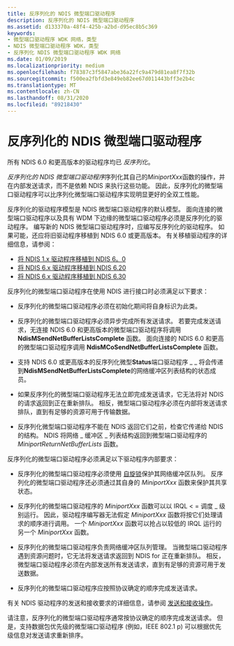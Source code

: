 ```yaml
---
title: 反序列化的 NDIS 微型端口驱动程序
description: 反序列化的 NDIS 微型端口驱动程序
ms.assetid: d133370a-48f4-425b-a2bd-d95ec8b5c369
keywords:
- 微型端口驱动程序 WDK 网络，类型
- NDIS 微型端口驱动程序 WDK，类型
- 反序列化 NDIS 微型端口驱动程序 WDK 网络
ms.date: 01/09/2019
ms.localizationpriority: medium
ms.openlocfilehash: f78387c3f5847abe36a22fc9a479d81ea8f7f32b
ms.sourcegitcommit: f500ea2fbfd3e849eb82ee67d011443bff3e2b4c
ms.translationtype: MT
ms.contentlocale: zh-CN
ms.lasthandoff: 08/31/2020
ms.locfileid: "89218430"
---
```

# <a name="deserialized-ndis-miniport-drivers"></a>反序列化的 NDIS 微型端口驱动程序





所有 NDIS 6.0 和更高版本的驱动程序均已 *反序列化*。

*反序列化的 NDIS 微型端口驱动程序*序列化其自己的*MiniportXxx*函数的操作，并在内部发送请求，而不是依赖 NDIS 来执行这些功能。 因此，反序列化的微型端口驱动程序可以比序列化微型端口驱动程序实现明显更好的全双工性能。

反序列化的驱动程序模型是 NDIS 微型端口驱动程序的默认模型。 面向连接的微型端口驱动程序以及具有 WDM 下边缘的微型端口驱动程序必须是反序列化的驱动程序。 编写新的 NDIS 微型端口驱动程序时，应编写反序列化的驱动程序。 如果可能，还应将旧驱动程序移植到 NDIS 6.0 或更高版本。 有关移植驱动程序的详细信息，请参阅：

-   [将 NDIS 1.x 驱动程序移植到 NDIS 6。0](/previous-versions/windows/hardware/network/porting-ndis-5-x-drivers-to-ndis-6-0)
-   [将 NDIS 6.x 驱动程序移植到 NDIS 6.20](porting-ndis-6-x-drivers-to-ndis-6-20.md)
-   [将 NDIS 6.x 驱动程序移植到 NDIS 6.30](porting-ndis-6-x-drivers-to-ndis-6-30.md)

反序列化的微型端口驱动程序在使用 NDIS 进行接口时必须满足以下要求：

-   反序列化的微型端口驱动程序必须在初始化期间将自身标识为此类。

-   反序列化的微型端口驱动程序必须异步完成所有发送请求。 若要完成发送请求，无连接 NDIS 6.0 和更高版本的微型端口驱动程序将调用 **NdisMSendNetBufferListsComplete** 函数。 面向连接的 NDIS 6.0 和更高的微型端口驱动程序调用 **NdisMCoSendNetBufferListsComplete** 函数。

-   支持 NDIS 6.0 或更高版本的反序列化微型**Status**端口驱动程序 \_ \_ 将会传递到**NdisMSendNetBufferListsComplete**的网络缓冲区列表结构的状态成员。

-   如果反序列化的微型端口驱动程序无法立即完成发送请求，它无法将对 NDIS 的请求返回到正在重新排队。 相反，微型端口驱动程序必须在内部将发送请求排队，直到有足够的资源可用于传输数据。

-   反序列化微型端口驱动程序不能在 NDIS 返回它们之前，检查它传递给 NDIS 的结构。 NDIS 将网络 \_ 缓冲区 \_ 列表结构返回到微型端口驱动程序的 *MiniportReturnNetBufferLists* 函数。

反序列化的微型端口驱动程序必须满足以下驱动程序内部要求：

-   反序列化的微型端口驱动程序必须使用 [自旋锁](../kernel/introduction-to-spin-locks.md)保护其网络缓冲区队列。 反序列化的微型端口驱动程序还必须通过其自身的 *MiniportXxx* 函数来保护其共享状态。

-   反序列化的微型端口驱动程序的 *MiniportXxx* 函数可以以 IRQL &lt; = 调度 \_ 级别运行。 因此，驱动程序编写器无法假定 *MiniportXxx* 函数将按它们处理请求的顺序进行调用。 一个 *MiniportXxx* 函数可以抢占以较低的 IRQL 运行的另一个 *MiniportXxx* 函数。

-   反序列化的微型端口驱动程序负责网络缓冲区队列管理。 当微型端口驱动程序遇到资源问题时，它无法将发送请求返回到 NDIS for 正在重新排队。 相反，微型端口驱动程序必须在内部发送所有发送请求，直到有足够的资源可用于发送数据。

-   反序列化的微型端口驱动程序应按照协议确定的顺序完成发送请求。

有关 NDIS 驱动程序的发送和接收要求的详细信息，请参阅 [发送和接收操作](send-and-receive-operations.md)。

请注意，反序列化的微型端口驱动程序通常按协议确定的顺序完成发送请求。 但是，支持数据包优先级的微型端口驱动程序 (例如，IEEE 802.1 p) 可以根据优先级信息对发送请求重新排序。

 

